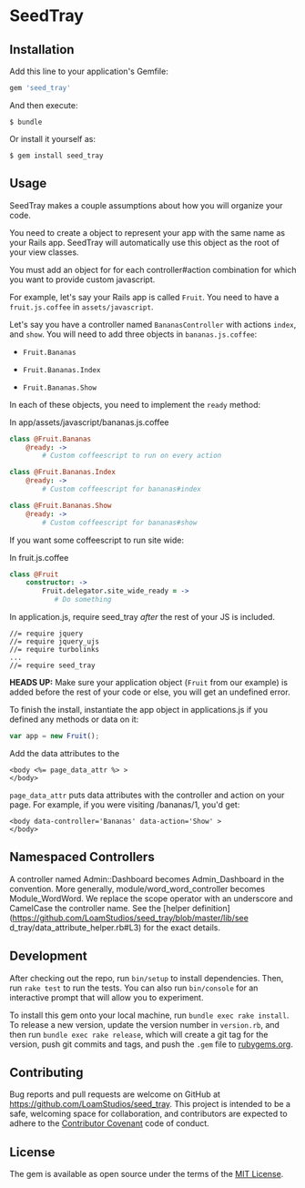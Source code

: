 # SeedTray

## Installation

Add this line to your application's Gemfile:

```ruby
gem 'seed_tray'
```

And then execute:

    $ bundle

Or install it yourself as:

    $ gem install seed_tray

## Usage

SeedTray makes a couple assumptions about how you will organize your code.

You need to create a object to represent your app with the same name as your 
Rails app. SeedTray will automatically use this object as the root of your view
classes.

You must add an object for for each controller#action combination for which you
want to provide custom javascript.

For example, let's say your Rails app is called `Fruit`. You need to have a
`fruit.js.coffee` in `assets/javascript`.

Let's say you have a controller named `BananasController` with actions `index`,
and `show`. You will need to add three objects in `bananas.js.coffee`:

* `Fruit.Bananas`

* `Fruit.Bananas.Index`

* `Fruit.Bananas.Show`

In each of these objects, you need to implement the `ready` method:

In app/assets/javascript/bananas.js.coffee
``` coffeescript
class @Fruit.Bananas
    @ready: ->
        # Custom coffeescript to run on every action

class @Fruit.Bananas.Index
    @ready: ->
        # Custom coffeescript for bananas#index

class @Fruit.Bananas.Show
    @ready: ->
        # Custom coffeescript for bananas#show
```

If you want some coffeescript to run site wide:

In fruit.js.coffee
``` coffeescript
class @Fruit
    constructor: ->
        Fruit.delegator.site_wide_ready = ->
           # Do something
```

In application.js, require seed_tray *after* the rest of your JS is included.
```
//= require jquery
//= require jquery_ujs
//= require turbolinks
...
//= require seed_tray
```

**HEADS UP:** Make sure your application object (`Fruit` from our
example) is added before the rest of your code or else, you will get an
undefined error.

To finish the install, instantiate the app object in applications.js if you
defined any methods or data on it:

``` javascript
var app = new Fruit();
```

Add the data attributes to the 
```
<body <%= page_data_attr %> >
</body>
```

`page_data_attr` puts data attributes with the controller and action on your
page. For example, if you were visiting /bananas/1, you'd get:

```
<body data-controller='Bananas' data-action='Show' >
</body>
```

## Namespaced Controllers

A controller named Admin::Dashboard becomes Admin_Dashboard in the convention.
More generally, module/word_word_controller becomes Module_WordWord. We replace
the scope operator with an underscore and CamelCase the controller name. See the
[helper definition](https://github.com/LoamStudios/seed_tray/blob/master/lib/see
d_tray/data_attribute_helper.rb#L3) for the exact details.

## Development

After checking out the repo, run `bin/setup` to install dependencies. Then, run `rake test` to run the tests. You can also run `bin/console` for an interactive prompt that will allow you to experiment.

To install this gem onto your local machine, run `bundle exec rake install`. To release a new version, update the version number in `version.rb`, and then run `bundle exec rake release`, which will create a git tag for the version, push git commits and tags, and push the `.gem` file to [rubygems.org](https://rubygems.org).

## Contributing

Bug reports and pull requests are welcome on GitHub at https://github.com/LoamStudios/seed_tray. This project is intended to be a safe, welcoming space for collaboration, and contributors are expected to adhere to the [Contributor Covenant](http://contributor-covenant.org) code of conduct.


## License

The gem is available as open source under the terms of the [MIT License](http://opensource.org/licenses/MIT).

